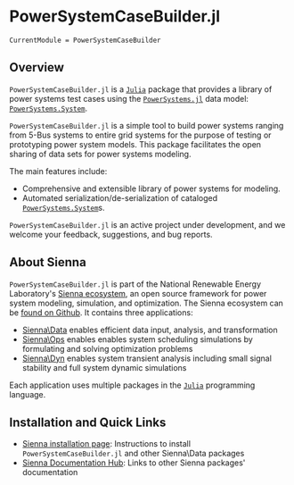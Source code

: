 # PowerSystemCaseBuilder.jl

```@meta
CurrentModule = PowerSystemCaseBuilder
```

## Overview

`PowerSystemCaseBuilder.jl` is a [`Julia`](http://www.julialang.org) package that provides a library
of power systems test cases using the
[`PowerSystems.jl`](https://nrel-sienna.github.io/PowerSystems.jl/stable/) data model:
[`PowerSystems.System`](@extref).

`PowerSystemCaseBuilder.jl` is a simple tool to build power systems ranging from
5-Bus systems to entire grid systems for the purpose of testing or prototyping power system
models. This package facilitates the open sharing of data sets for power systems
modeling.

The main features include:

  - Comprehensive and extensible library of power systems for modeling.
  - Automated serialization/de-serialization of cataloged [`PowerSystems.System`](@extref)s.

`PowerSystemCaseBuilder.jl` is an active project under development, and we welcome your feedback,
suggestions, and bug reports.

## About Sienna

`PowerSystemCaseBuilder.jl` is part of the National Renewable Energy Laboratory's
[Sienna ecosystem](https://nrel-sienna.github.io/Sienna/), an open source framework for
power system modeling, simulation, and optimization. The Sienna ecosystem can be
[found on Github](https://github.com/NREL-Sienna/Sienna). It contains three applications:

  - [Sienna\Data](https://nrel-sienna.github.io/Sienna/pages/applications/sienna_data.html) enables
    efficient data input, analysis, and transformation
  - [Sienna\Ops](https://nrel-sienna.github.io/Sienna/pages/applications/sienna_ops.html) enables
    enables system scheduling simulations by formulating and solving optimization problems
  - [Sienna\Dyn](https://nrel-sienna.github.io/Sienna/pages/applications/sienna_dyn.html) enables
    system transient analysis including small signal stability and full system dynamic
    simulations

Each application uses multiple packages in the [`Julia`](http://www.julialang.org)
programming language.

## Installation and Quick Links

  - [Sienna installation page](https://nrel-sienna.github.io/Sienna/SiennaDocs/docs/build/how-to/install/):
    Instructions to install `PowerSystemCaseBuilder.jl` and other Sienna\Data packages
  - [Sienna Documentation Hub](https://nrel-sienna.github.io/Sienna/SiennaDocs/docs/build/index.html):
    Links to other Sienna packages' documentation
